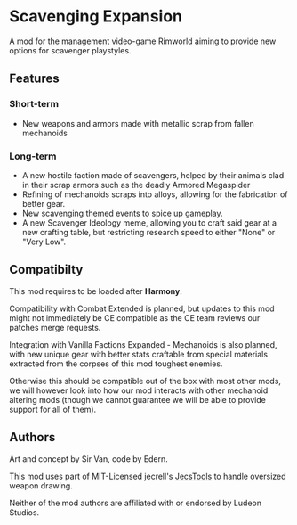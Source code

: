 # Scavenging Expansion

A mod for the management video-game Rimworld aiming to provide new options for scavenger playstyles.     

## Features

### Short-term 

- New weapons and armors made with metallic scrap from fallen mechanoids

### Long-term

- A new hostile faction made of scavengers, helped by their animals clad in their scrap armors such as the deadly Armored Megaspider
- Refining of mechanoids scraps into alloys, allowing for the fabrication of better gear.
- New scavenging themed events to spice up gameplay.
- A new Scavenger Ideology meme, allowing you to craft said gear at a new crafting table, but restricting research speed to either "None" or "Very Low".

## Compatibilty

This mod requires to be loaded after **Harmony**.

Compatibility with Combat Extended is planned, but updates to this mod might not immediately be CE compatible as the CE team reviews our patches merge requests.

Integration with Vanilla Factions Expanded - Mechanoids is also planned, with new unique gear with better stats craftable from special materials extracted from the corpses of this mod toughest enemies.

Otherwise this should be compatible out of the box with most other mods, we will however look into how our mod interacts with other mechanoid altering mods (though we cannot guarantee we will be able to provide support for all of them).

## Authors

Art and concept by Sir Van, code by Edern.

This mod uses part of MIT-Licensed jecrell's [JecsTools](https://github.com/jecrell/JecsTools/) to handle oversized weapon drawing.

Neither of the mod authors are affiliated with or endorsed by Ludeon Studios.
